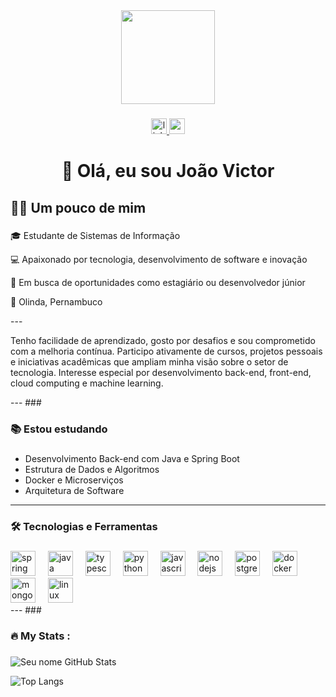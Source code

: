 <div align="center">
  <img height="150" src="https://media.giphy.com/media/M9gbBd9nbDrOTu1Mqx/giphy.gif"  />
</div>

###

<div align="center">
  <a href="https://www.linkedin.com/in/joao-victor-azevedo-181-sena" target="_blank">
    <img src="https://img.shields.io/static/v1?message=LinkedIn&logo=linkedin&label=&color=0077B5&logoColor=white&labelColor=&style=for-the-badge" height="25" alt="linkedin logo" />
  </a>
  <a href="mailto:jonoffice37@gmail.com">
    <img src="https://img.shields.io/static/v1?message=Gmail&logo=gmail&label=&color=D14836&logoColor=white&labelColor=&style=for-the-badge" height="25" alt="gmail logo" />
  </a>
</div>

###

<h1 align="center">👋 Olá, eu sou João Victor </h1>

###

<h2 align="left">👩‍💻  Um pouco de mim</h2>

###

<p align="left">🎓 Estudante de Sistemas de Informação</p>
<p align="left">💻 Apaixonado por tecnologia, desenvolvimento de software e inovação </p>
<p align="left">🚀 Em busca de oportunidades como estagiário ou desenvolvedor júnior </p>
<p align="left">📍 Olinda, Pernambuco  </p>
---
<p align="left"> Tenho facilidade de aprendizado, gosto por desafios e sou comprometido com a melhoria contínua. Participo ativamente de cursos, projetos pessoais e iniciativas acadêmicas que ampliam minha visão sobre o setor de tecnologia. Interesse especial por desenvolvimento back-end, front-end, cloud computing e machine learning. </p>
---
###

<h3 align="left"> 📚 Estou estudando</h3>

###

- Desenvolvimento Back-end com Java e Spring Boot  
- Estrutura de Dados e Algoritmos  
- Docker e Microserviços  
- Arquitetura de Software
---
###

<h3 align="left">🛠️ Tecnologias e Ferramentas</h3>

###

<div align="left">
  <img src="https://cdn.jsdelivr.net/gh/devicons/devicon/icons/spring/spring-original.svg" height="40" alt="spring logo"  />
  <img width="12" />
  <img src="https://cdn.jsdelivr.net/gh/devicons/devicon/icons/java/java-original.svg" height="40" alt="java logo"  />
  <img width="12" />
  <img src="https://cdn.jsdelivr.net/gh/devicons/devicon/icons/typescript/typescript-plain.svg" height="40" alt="typescript logo"  />
  <img width="12" />
  <img src="https://cdn.jsdelivr.net/gh/devicons/devicon/icons/python/python-original.svg" height="40" alt="python logo"  />
  <img width="12" />
  <img src="https://cdn.jsdelivr.net/gh/devicons/devicon/icons/javascript/javascript-plain.svg" height="40" alt="javascript logo"  />
  <img width="12" />
  <img src="https://cdn.jsdelivr.net/gh/devicons/devicon/icons/nodejs/nodejs-original.svg" height="40" alt="nodejs logo"  />
  <img width="12" />
  <img src="https://cdn.jsdelivr.net/gh/devicons/devicon/icons/postgresql/postgresql-plain.svg" height="40" alt="postgresql logo"  />
  <img width="12" />
  <img src="https://cdn.jsdelivr.net/gh/devicons/devicon/icons/docker/docker-plain.svg" height="40" alt="docker logo"  />
  <img width="12" />
  <img src="https://cdn.jsdelivr.net/gh/devicons/devicon/icons/mongodb/mongodb-original.svg" height="40" alt="mongodb logo"  />
  <img width="12" />
  <img src="https://cdn.jsdelivr.net/gh/devicons/devicon/icons/linux/linux-original.svg" height="40" alt="linux logo"  />
</div>
---
###

<h3 align="left">🔥   My Stats :</h3>

###

![Seu nome GitHub Stats](https://github-readme-stats.vercel.app/api?username=JoaoAzevedo184&show_icons=true&theme=radical)

![Top Langs](https://github-readme-stats.vercel.app/api/top-langs/?username=JoaoAzevedo184&layout=compact&theme=radical)


